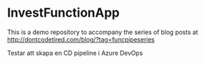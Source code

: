 # InvestFunctionApp

This is a demo repository to accompany the series of blog posts at http://dontcodetired.com/blog/?tag=funcpipeseries


Testar att skapa en CD pipeline i Azure DevOps
